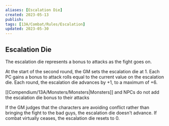 ```yaml
---
aliases: [Escalation Die]
created: 2023-05-13
publish: 
tags: [13A/Combat/Rules/Escalation]
updated: 2023-05-30
---
```


## Escalation Die

The escalation die represents a bonus to attacks as the fight goes on.

At the start of the second round, the GM sets the escalation die at 1. Each PC gains a bonus to attack rolls equal to the current value on the escalation die. Each round, the escalation die advances by +1, to a maximum of +6.

[[Compendium/13A/Monsters/Monsters|Monsters]] and NPCs do not add the escalation die bonus to their attacks

If the GM judges that the characters are avoiding conflict rather than bringing the fight to the bad guys, the escalation die doesn't advance. If combat virtually ceases, the escalation die resets to 0.